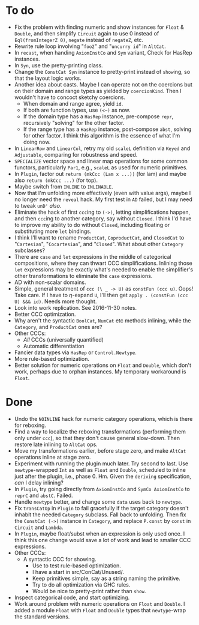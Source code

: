 # To do


*   Fix the problem with finding numeric and show instances for `Float` & `Double`, and then simplify `Circuit` again to use 0 instead of `Eql(fromIntegerZ 0)`, `negate` instead of `negateZ`, etc.
*   Rewrite rule loop involving "`foo2`" and "`uncurry id`" in `AltCat`.
*   In `recast`, when handing `AxiomInstCo` and `Sym` variant, Check for HasRep instances.
*   In `Syn`, use the pretty-printing class.
*   Change the `ConstCat Syn` instance to pretty-print instead of `show`ing, so that the layout logic works.
*   Another idea about casts.
    Maybe I can operate not on the coercions but on their domain and range types as yielded by `coercionKind`.
    Then I wouldn't have to concoct sketchy coercions.
    *   When domain and range agree, yield `id`.
    *   If both are function types, use `(<~)` as now.
    *   If the domain type has a `HasRep` instance, pre-compose `repr`, recursively "solving" for the other factor.
    *   If the range type has a `HasRep` instance, post-compose `abst`, solving for other factor.
I think this algorithm is the essence of what I'm doing now.
*   In `LinearRow` and `LinearCol`, retry my old `scaleL` definition via `Keyed` and `Adjustable`, comparing for robustness and speed.
*   `SPECIALIZE` vector space and linear map operations for some common functors, particularly `Par1`, e.g., `scaleL` as used for numeric primitives.
*   In `Plugin`, factor out `return (mkCcc (Lam x ...))` (for lam) and maybe also `return (mkCcc ...)` (for top).
*   Maybe switch from `INLINE` to `INLINABLE`.
*   Now that I'm unfolding more effectively (even with value args), maybe I no longer need the `reveal` hack.
    My first test in `AD` failed, but I may need to tweak `unD'` *also*.
*   Eliminate the hack of first `ccc`ing to `(->)`, letting simplifications happen, and then `ccc`ing to another category, say without `Closed`.
    I think I'd have to improve my ability to do without `Closed`, including floating or substituting more `let` bindings.
*   I think I'll want to rename `ProductCat`, `CoproductCat`, and `ClosedCat` to "`Cartesian`", "`Cocartesian`", and "`Closed`".
    What about other `Category` subclasses?
*   There are `case` and `let` expressions in the middle of categorical compositions, where they can thwart CCC simplifications.
    Inlining those `let` expressions may be exactly what's needed to enable the simplifier's other transformations to eliminate the `case` expressions.
*   AD with non-scalar domains.
*   Simple, general treatment of `ccc (\ _ -> U)` as `constFun (ccc u)`.
    Oops! Take care.
    If I have to $\eta$-expand `U`, I'll then get `apply . (constFun (ccc U) &&& id)`.
    Needs more thought.
*   Look into work replication.
    See 2016-11-30 notes.
*   Better CCC optimization.
*   Why aren't the syntactic `BoolCat`, `NumCat` etc methods inlining, while the `Category`, and `ProductCat` ones are?
*   Other CCCs:
    *   *All* CCCs (universally quantified)
    *   Automatic differentiation
*   Fancier data types via `HasRep` or `Control.Newtype`.
*   More rule-based optimization.
*   Better solution for numeric operations on `Float` and `Double`, which don't work, perhaps due to orphan instances.
    My temporary workaround is `Float`.

# Done

*   Undo the `NOINLINE` hack for numeric category operations, which is there for reboxing.
*   Find a way to localize the reboxing transformations (performing them only under `ccc`), so that they don't cause general slow-down.
    Then restore late inlining to `AltCat` ops.
*   Move my transformations earlier, before stage zero, and make `AltCat` operations inline at stage zero.
*   Experiment with running the plugin much later.
    Try second to last.
    Use `newtype`-wrapped `Int` as well as `Float` and `Double`, scheduled to inline just after the plugin, i.e., phase 0.
    Hm.
    Given the `deriving` specification, *can* I delay inlining?
*   In `Plugin`, try going directly from `AxiomInstCo` and `SymCo AxiomInstCo` to `reprC` and `abstC`. Failed.
*   Handle `newtype` better, and change some `data` uses back to `newtype`.
*   Fix `transCatOp` in `Plugin` to fail gracefully if the target category doesn't inhabit the needed `Category` subclass.
    Fall back to unfolding.
    Then fix the `ConstCat (->)` instance in `Category`, and replace `P.const` by `const` in `Circuit` and `Lambda`.
*   In `Plugin`, maybe float/subst when an expression is only used once.
    I think this one change would save a lot of work and lead to smaller CCC expressions.
*   Other CCCs:
    *   A syntactic CCC for showing.
        *   Use to test rule-based optimization.
        *   I have a start in src/ConCat/Unused/.
        *   Keep primitives simple, say as a string naming the primitive.
        *   Try to do all optimization via GHC rules.
        *   Would be nice to pretty-print rather than `show`.
*   Inspect categorical code, and start optimizing.
*   Work around problem with numeric operations on `Float` and `Double`.
    I added a module `Float` with `Float` and `Double` types that `newtype`-wrap the standard versions.

